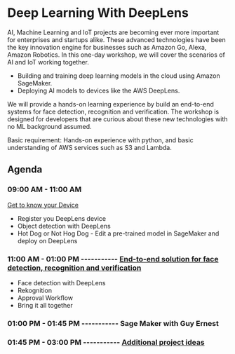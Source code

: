 # Deep Learning With DeepLens

AI, Machine Learning and IoT projects are becoming ever more important for enterprises and startups alike. These advanced technologies have been the key innovation engine for businesses such as Amazon Go, Alexa, Amazon Robotics. In this one-day workshop, we will cover the scenarios of AI and IoT working together.

- Building and training deep learning models in the cloud using Amazon SageMaker.  
- Deploying AI models to devices like the AWS DeepLens.

We will provide a hands-on learning experience by build an end-to-end systems for face detection, recognition and verification. The workshop is designed for developers that are curious about these new technologies with no ML background assumed.   

Basic requirement: Hands-on experience with python, and basic understanding of AWS services such as S3 and Lambda.

## Agenda

### 09:00 AM - 11:00 AM
[Get to know your Device](1-KnowYourDevice)
   - Register you DeepLens device
   - Object detection with DeepLens
   - Hot Dog or Not Hog Dog - Edit a pre-trained model in SageMaker and deploy on DeepLens
### 11:00 AM - 01:00 PM ----------- [End-to-end solution for face detection, recognition and verification](2-FaceDetectionAndVerification)
   - Face detection with DeepLens
   - Rekognition
   - Approval Workflow
   - Bring it all together
### 01:00 PM - 01:45 PM ----------- Sage Maker with Guy Ernest
### 01:45 PM - 03:00 PM ----------- [Additional project ideas](3-ProjectIdeas)
